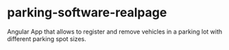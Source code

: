 # parking-software-realpage
Angular App that allows to register and remove vehicles in a parking lot with different parking spot sizes.
